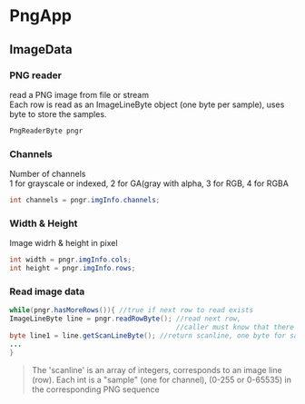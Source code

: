 # PngApp
## ImageData
### PNG reader
read a PNG image from file or stream\
Each row is read as an ImageLineByte object (one byte per sample),
uses byte to store the samples.
```java
PngReaderByte pngr
```

### Channels
Number of channels \
1 for grayscale or indexed, 2 for GA(gray with alpha, 3 for RGB, 4 for RGBA   
```java
int channels = pngr.imgInfo.channels;
```

### Width & Height

Image widrh & height in pixel

```java
int width = pngr.imgInfo.cols;
int height = pngr.imgInfo.rows;
```

### Read image data

```java
while(pngr.hasMoreRows()){ //true if next row to read exists
ImageLineByte line = pngr.readRowByte(); //read next row, 
                                         //caller must know that there are more rows to read
byte line1 = line.getScanLineByte(); //return scanline, one byte for sample
...
}
```
>The 'scanline' is an array of integers, corresponds to an image line (row).
Each int is a "sample" (one for channel), (0-255 or 0-65535) in the corresponding PNG sequence


